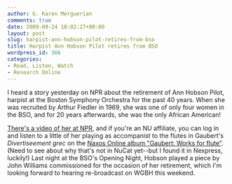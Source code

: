 ```yaml
---
author: G. Karen Merguerian
comments: true
date: 2009-09-24 18:02:27+00:00
layout: post
slug: harpist-ann-hobson-pilot-retires-from-bso
title: Harpist Ann Hobson Pilot retires from BSO
wordpress_id: 366
categories:
- Read, Listen, Watch
- Research Online
---
```


I heard a story yesterday on NPR about the retirement of Ann Hobson Pilot, harpist at the Boston Symphony Orchestra for the past 40 years. When she was recruited by Arthur Fiedler in 1969, she was one of only four women in the BSO, and for 20 years afterwards, she was the only African American!

[There's a video of her at NPR](http://www.wbur.org/2009/09/23/bso-harpist), and if you're an NU affiliate, you can log in and listen to a little of her playing as accompanist to the flutes in Gaubert's _Divertiseement grec_ on the [Naxos Online album "Gaubert: Works for flute"](http://0-neu.naxosmusiclibrary.com.ilsprod.lib.neu.edu/catalogue/item.asp?cid=8.557305).  (Need to see about why that's not in NuCat yet--but I found it in Nexpress, luckily!) Last night at the BSO's Opening Night, Hobson played a piece by John Williams commissioned for the occasion of her retirement, which I'm looking forward to hearing re-broadcast on WGBH this weekend.
